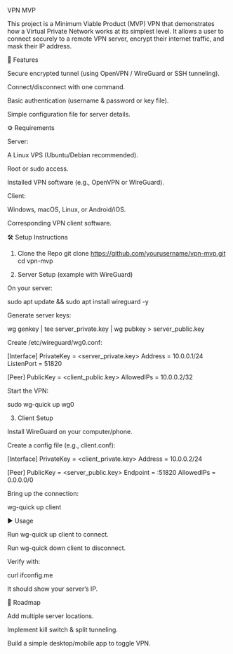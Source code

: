 VPN MVP

This project is a Minimum Viable Product (MVP) VPN that demonstrates how a Virtual Private Network works at its simplest level.
It allows a user to connect securely to a remote VPN server, encrypt their internet traffic, and mask their IP address.

📌 Features

Secure encrypted tunnel (using OpenVPN / WireGuard or SSH tunneling).

Connect/disconnect with one command.

Basic authentication (username & password or key file).

Simple configuration file for server details.

⚙️ Requirements

Server:

A Linux VPS (Ubuntu/Debian recommended).

Root or sudo access.

Installed VPN software (e.g., OpenVPN or WireGuard).

Client:

Windows, macOS, Linux, or Android/iOS.

Corresponding VPN client software.

🛠️ Setup Instructions
1. Clone the Repo
git clone https://github.com/yourusername/vpn-mvp.git
cd vpn-mvp

2. Server Setup (example with WireGuard)

On your server:

sudo apt update && sudo apt install wireguard -y


Generate server keys:

wg genkey | tee server_private.key | wg pubkey > server_public.key


Create /etc/wireguard/wg0.conf:

[Interface]
PrivateKey = <server_private.key>
Address = 10.0.0.1/24
ListenPort = 51820

[Peer]
PublicKey = <client_public.key>
AllowedIPs = 10.0.0.2/32


Start the VPN:

sudo wg-quick up wg0

3. Client Setup

Install WireGuard on your computer/phone.

Create a config file (e.g., client.conf):

[Interface]
PrivateKey = <client_private.key>
Address = 10.0.0.2/24

[Peer]
PublicKey = <server_public.key>
Endpoint = <your-server-ip>:51820
AllowedIPs = 0.0.0.0/0


Bring up the connection:

wg-quick up client

▶️ Usage

Run wg-quick up client to connect.

Run wg-quick down client to disconnect.

Verify with:

curl ifconfig.me


It should show your server’s IP.

🚀 Roadmap

Add multiple server locations.

Implement kill switch & split tunneling.

Build a simple desktop/mobile app to toggle VPN.
